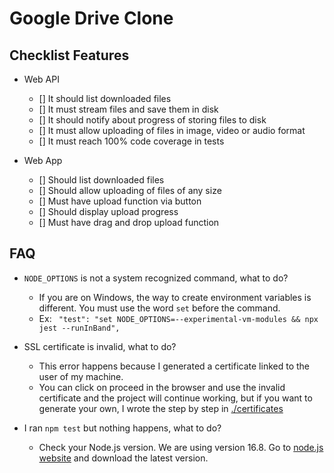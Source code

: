 # Google Drive Clone

## Checklist Features

- Web API
    - [] It should list downloaded files
    - [] It must stream files and save them in disk
    - [] It should notify about progress of storing files to disk
    - [] It must allow uploading of files in image, video or audio format
    - [] It must reach 100% code coverage in tests

- Web App
    - [] Should list downloaded files
    - [] Should allow uploading of files of any size
    - [] Must have upload function via button
    - [] Should display upload progress
    - [] Must have drag and drop upload function

## FAQ
- `NODE_OPTIONS` is not a system recognized command, what to do?
    - If you are on Windows, the way to create environment variables is different. You must use the word `set` before the command.
    - Ex: ` "test": "set NODE_OPTIONS=--experimental-vm-modules && npx jest --runInBand",`

- SSL certificate is invalid, what to do?
    - This error happens because I generated a certificate linked to the user of my machine.
    - You can click on proceed in the browser and use the invalid certificate and the project will continue working, but if you want to generate your own, I wrote the step by step in [./certificates](./certificates)

- I ran `npm test` but nothing happens, what to do?
    - Check your Node.js version. We are using version 16.8. Go to [node.js website](https://nodejs.org) and download the latest version.
